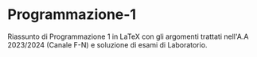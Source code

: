 # Programmazione-1
Riassunto di Programmazione 1 in LaTeX con gli argomenti trattati nell'A.A 2023/2024 (Canale F-N) e soluzione di esami di Laboratorio.

